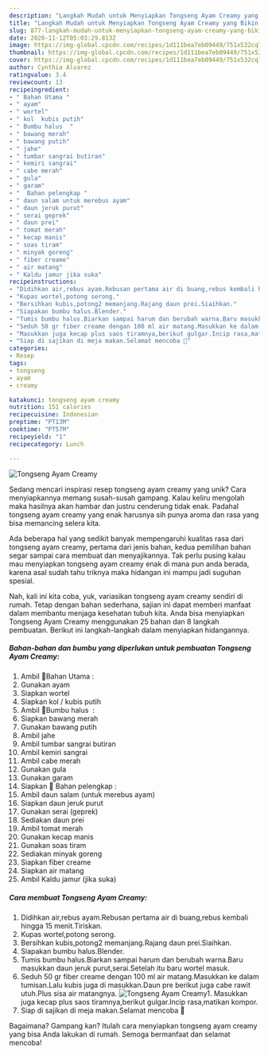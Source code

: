 ```yaml
---
description: "Langkah Mudah untuk Menyiapkan Tongseng Ayam Creamy yang Bikin Ngiler"
title: "Langkah Mudah untuk Menyiapkan Tongseng Ayam Creamy yang Bikin Ngiler"
slug: 877-langkah-mudah-untuk-menyiapkan-tongseng-ayam-creamy-yang-bikin-ngiler
date: 2020-11-12T05:03:29.813Z
image: https://img-global.cpcdn.com/recipes/1d111bea7eb09449/751x532cq70/tongseng-ayam-creamy-foto-resep-utama.jpg
thumbnail: https://img-global.cpcdn.com/recipes/1d111bea7eb09449/751x532cq70/tongseng-ayam-creamy-foto-resep-utama.jpg
cover: https://img-global.cpcdn.com/recipes/1d111bea7eb09449/751x532cq70/tongseng-ayam-creamy-foto-resep-utama.jpg
author: Cynthia Alvarez
ratingvalue: 3.4
reviewcount: 13
recipeingredient:
- " Bahan Utama "
- " ayam"
- " wortel"
- " kol  kubis putih"
- " Bumbu halus  "
- " bawang merah"
- " bawang putih"
- " jahe"
- " tumbar sangrai butiran"
- " kemiri sangrai"
- " cabe merah"
- " gula"
- " garam"
- "  Bahan pelengkap "
- " daun salam untuk merebus ayam"
- " daun jeruk purut"
- " serai geprek"
- " daun prei"
- " tomat merah"
- " kecap manis"
- " soas tiram"
- " minyak goreng"
- " fiber creame"
- " air matang"
- " Kaldu jamur jika suka"
recipeinstructions:
- "Didihkan air,rebus ayam.Rebusan pertama air di buang,rebus kembali hingga 15 menit.Tiriskan."
- "Kupas wortel,potong serong."
- "Bersihkan kubis,potong2 memanjang.Rajang daun prei.Siaihkan."
- "Siapakan bumbu halus.Blender."
- "Tumis bumbu halus.Biarkan sampai harum dan berubah warna.Baru masukkan daun jeruk purut,serai.Setelah itu baru wortel masuk."
- "Seduh 50 gr fiber creame dengan 100 ml air matang.Masukkan ke dalam tumisan.Lalu kubis juga di masukkan.Daun pre berikut juga cabe rawit utuh.Plus sisa air matangnya."
- "Masukkan juga kecap plus saos tiramnya,berikut gulgar.Incip rasa,matikan kompor."
- "Siap di sajikan di meja makan.Selamat mencoba 💖"
categories:
- Resep
tags:
- tongseng
- ayam
- creamy

katakunci: tongseng ayam creamy 
nutrition: 151 calories
recipecuisine: Indonesian
preptime: "PT13M"
cooktime: "PT57M"
recipeyield: "1"
recipecategory: Lunch

---
```



![Tongseng Ayam Creamy](https://img-global.cpcdn.com/recipes/1d111bea7eb09449/751x532cq70/tongseng-ayam-creamy-foto-resep-utama.jpg)

Sedang mencari inspirasi resep tongseng ayam creamy yang unik? Cara menyiapkannya memang susah-susah gampang. Kalau keliru mengolah maka hasilnya akan hambar dan justru cenderung tidak enak. Padahal tongseng ayam creamy yang enak harusnya sih punya aroma dan rasa yang bisa memancing selera kita.



Ada beberapa hal yang sedikit banyak mempengaruhi kualitas rasa dari tongseng ayam creamy, pertama dari jenis bahan, kedua pemilihan bahan segar sampai cara membuat dan menyajikannya. Tak perlu pusing kalau mau menyiapkan tongseng ayam creamy enak di mana pun anda berada, karena asal sudah tahu triknya maka hidangan ini mampu jadi suguhan spesial.


Nah, kali ini kita coba, yuk, variasikan tongseng ayam creamy sendiri di rumah. Tetap dengan bahan sederhana, sajian ini dapat memberi manfaat dalam membantu menjaga kesehatan tubuh kita. Anda bisa menyiapkan Tongseng Ayam Creamy menggunakan 25 bahan dan 8 langkah pembuatan. Berikut ini langkah-langkah dalam menyiapkan hidangannya.

<!--inarticleads1-->

##### Bahan-bahan dan bumbu yang diperlukan untuk pembuatan Tongseng Ayam Creamy:

1. Ambil  🍎Bahan Utama :
1. Gunakan  ayam
1. Siapkan  wortel
1. Siapkan  kol / kubis putih
1. Ambil  🍎Bumbu halus  :
1. Siapkan  bawang merah
1. Gunakan  bawang putih
1. Ambil  jahe
1. Ambil  tumbar sangrai butiran
1. Ambil  kemiri sangrai
1. Ambil  cabe merah
1. Gunakan  gula
1. Gunakan  garam
1. Siapkan  🍎 Bahan pelengkap :
1. Ambil  daun salam (untuk merebus ayam)
1. Siapkan  daun jeruk purut
1. Gunakan  serai (geprek)
1. Sediakan  daun prei
1. Ambil  tomat merah
1. Gunakan  kecap manis
1. Gunakan  soas tiram
1. Sediakan  minyak goreng
1. Siapkan  fiber creame
1. Siapkan  air matang
1. Ambil  Kaldu jamur (jika suka)




<!--inarticleads2-->

##### Cara membuat Tongseng Ayam Creamy:

1. Didihkan air,rebus ayam.Rebusan pertama air di buang,rebus kembali hingga 15 menit.Tiriskan.
1. Kupas wortel,potong serong.
1. Bersihkan kubis,potong2 memanjang.Rajang daun prei.Siaihkan.
1. Siapakan bumbu halus.Blender.
1. Tumis bumbu halus.Biarkan sampai harum dan berubah warna.Baru masukkan daun jeruk purut,serai.Setelah itu baru wortel masuk.
1. Seduh 50 gr fiber creame dengan 100 ml air matang.Masukkan ke dalam tumisan.Lalu kubis juga di masukkan.Daun pre berikut juga cabe rawit utuh.Plus sisa air matangnya.
<img src="//assets-global.cpcdn.com/assets/icons/button_play-2c75c40dde080a61004c1f40b05d8f140eaff45d7e9e6481dc71c63d2e7c4909.png" alt="Tongseng Ayam Creamy">1. Masukkan juga kecap plus saos tiramnya,berikut gulgar.Incip rasa,matikan kompor.
1. Siap di sajikan di meja makan.Selamat mencoba 💖




Bagaimana? Gampang kan? Itulah cara menyiapkan tongseng ayam creamy yang bisa Anda lakukan di rumah. Semoga bermanfaat dan selamat mencoba!
